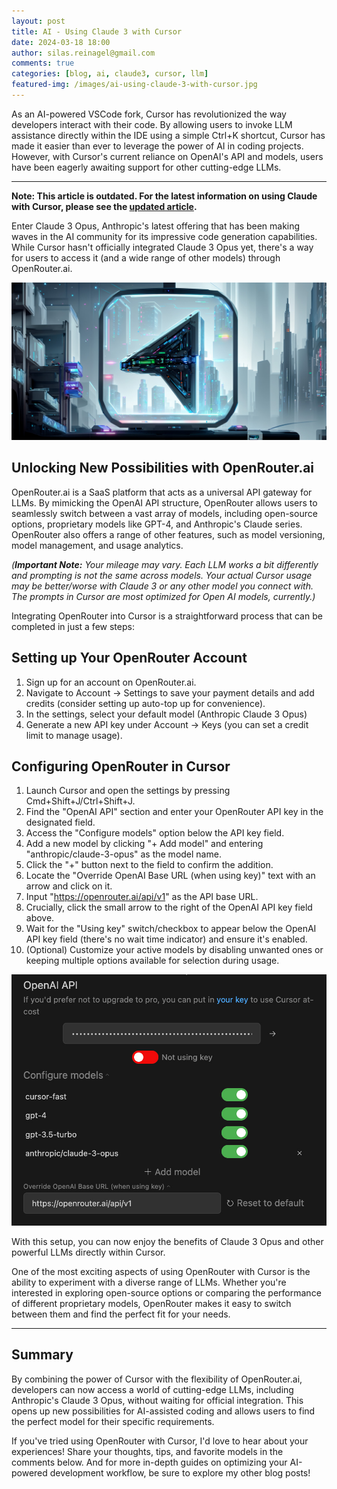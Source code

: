 ```yaml
---
layout: post
title: AI - Using Claude 3 with Cursor
date: 2024-03-18 18:00
author: silas.reinagel@gmail.com
comments: true
categories: [blog, ai, claude3, cursor, llm]
featured-img: /images/ai-using-claude-3-with-cursor.jpg
---
```


As an AI-powered VSCode fork, Cursor has revolutionized the way developers interact with their code. By allowing users to invoke LLM assistance directly within the IDE using a simple Ctrl+K shortcut, Cursor has made it easier than ever to leverage the power of AI in coding projects. However, with Cursor's current reliance on OpenAI's API and models, users have been eagerly awaiting support for other cutting-edge LLMs.

---

**Note: This article is outdated. For the latest information on using Claude with Cursor, please see the [updated article](/2024/09/03/claude-with-cursor-update/).**

Enter Claude 3 Opus, Anthropic's latest offering that has been making waves in the AI community for its impressive code generation capabilities. While Cursor hasn't officially integrated Claude 3 Opus yet, there's a way for users to access it (and a wide range of other models) through OpenRouter.ai.

<img src="/images/ai-using-claude-3-with-cursor.jpg" alt="AI - Using Claude 3 with Cursor IDE"/>

## Unlocking New Possibilities with OpenRouter.ai

OpenRouter.ai is a SaaS platform that acts as a universal API gateway for LLMs. By mimicking the OpenAI API structure, OpenRouter allows users to seamlessly switch between a vast array of models, including open-source options, proprietary models like GPT-4, and Anthropic's Claude series. OpenRouter also offers a range of other features, such as model versioning, model management, and usage analytics.

*(**Important Note:** Your mileage may vary. Each LLM works a bit differently and prompting is not the same across models. Your actual Cursor usage may be better/worse with Claude 3 or any other model you connect with. The prompts in Cursor are most optimized for Open AI models, currently.)*

Integrating OpenRouter into Cursor is a straightforward process that can be completed in just a few steps:

## Setting up Your OpenRouter Account

1. Sign up for an account on OpenRouter.ai.
2. Navigate to Account → Settings to save your payment details and add credits (consider setting up auto-top up for convenience).
3. In the settings, select your default model (Anthropic Claude 3 Opus)
4. Generate a new API key under Account → Keys (you can set a credit limit to manage usage).

## Configuring OpenRouter in Cursor

1. Launch Cursor and open the settings by pressing Cmd+Shift+J/Ctrl+Shift+J.
2. Find the "OpenAI API" section and enter your OpenRouter API key in the designated field.
3. Access the "Configure models" option below the API key field.
4. Add a new model by clicking "+ Add model" and entering "anthropic/claude-3-opus" as the model name.
5. Click the "+" button next to the field to confirm the addition.
6. Locate the "Override OpenAI Base URL (when using key)" text with an arrow and click on it.
7. Input "https://openrouter.ai/api/v1" as the API base URL.
8. Crucially, click the small arrow to the right of the OpenAI API key field above.
9. Wait for the "Using key" switch/checkbox to appear below the OpenAI API key field (there's no wait time indicator) and ensure it's enabled.
10. (Optional) Customize your active models by disabling unwanted ones or keeping multiple options available for selection during usage.

<img src="/images/cursor-openrouter-settings.jpg" alt="Cursor - OpenRouter Settings"/>

With this setup, you can now enjoy the benefits of Claude 3 Opus and other powerful LLMs directly within Cursor.

One of the most exciting aspects of using OpenRouter with Cursor is the ability to experiment with a diverse range of LLMs. Whether you're interested in exploring open-source options or comparing the performance of different proprietary models, OpenRouter makes it easy to switch between them and find the perfect fit for your needs.

---

## Summary

By combining the power of Cursor with the flexibility of OpenRouter.ai, developers can now access a world of cutting-edge LLMs, including Anthropic's Claude 3 Opus, without waiting for official integration. This opens up new possibilities for AI-assisted coding and allows users to find the perfect model for their specific requirements.

If you've tried using OpenRouter with Cursor, I'd love to hear about your experiences! Share your thoughts, tips, and favorite models in the comments below. And for more in-depth guides on optimizing your AI-powered development workflow, be sure to explore my other blog posts!

